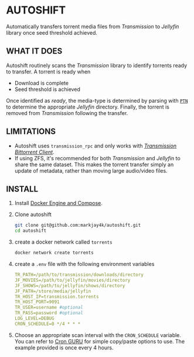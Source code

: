 # AUTOSHIFT

Automatically transfers torrent media files from _Transmission_ to _Jellyfin_
library once seed threshold achieved.

## WHAT IT DOES

Autoshift routinely scans the _Transmission_ library to identify torrents ready
to transfer. A torrent is ready when 
- Download is complete
- Seed threshold is achieved

Once identified as _ready_, the media-type is determined by parsing with 
[`PTN`](https://github.com/divijbindlish/parse-torrent-name) to
determine the appropriate _Jellyfin_ directory. Finally, the torrent is removed 
from _Transmission_ following the transfer.

## LIMITATIONS

- Autoshift uses `transmission_rpc` and only works with [_Transmission Bittorrent
Client_](https://github.com/transmission/transmission).
- If using ZFS, it's recommended for both _Transmission_ and _Jellyfin_ to share the
    same dataset. This makes the torrent transfer simply an update of metadata,
    rather than moving large audio/video files.

## INSTALL

1. Install [Docker Engine and Compose](https://docs.docker.com/engine/install/).
2. Clone autoshift

    ```bash
    git clone git@github.com:markjay4k/autoshift.git
    cd autoshift
    ```

3. create a docker network called `torrents`

    ```bash
    docker network create torrents
    ```

3. create a `.env` file with the following environment variables

    ```yaml
    TR_PATH=/path/to/transmission/downloads/directory
    JF_MOVIES=/path/to/jellyfin/movies/directory
    JF_SHOWS=/path/to/jellyfin/shows/directory
    JF_PATH=/store/media/jellyfin
    TR_HOST_IP=transmission.torrents
    TR_HOST_PORT=9091
    TR_USER=username #optional
    TR_PASS=password #optional
    LOG_LEVEL=DEBUG
    CRON_SCHEDULE=0 */4 * * *
    ```
4. Choose an appropriate scan interval with the `CRON_SCHEDULE` variable. You
   can refer to [Cron GURU](https://crontab.guru/examples.html) for simple
   copy/paste options to use. The example provided is once every 4 hours.

